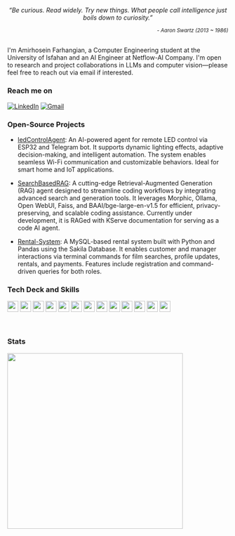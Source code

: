
<!-- Amirhosein Farhangian -->
<p align="center"><i>“Be curious. Read widely. Try new things. What people call intelligence just boils down to curiosity.”</i></p> 
<p align="right"><sub><i>- Aaron Swartz (2013 ~ 1986)</i></sub></p>

<h2></h2>

I'm Amirhosein Farhangian, a Computer Engineering student at the University of Isfahan and an AI Engineer at Netflow-AI Company. I'm open to research and project collaborations in LLMs and computer vision—please feel free to reach out via email if interested.

### Reach me on

[![LinkedIn](https://img.shields.io/badge/-LinkedIn-0077B5?style=for-the-badge&logo=LinkedIn&logoColor=white)](https://www.linkedin.com/in/amirh-far)
[![Gmail](https://img.shields.io/badge/gmail-%23D14836.svg?&style=for-the-badge&logo=gmail&logoColor=white)](mailto:amirh.far8@gmail.com?subject=Hello%20Amirhosein,%20From%20Github)

### Open-Source Projects

- [ledControlAgent](https://github.com/amirh-far/ledControlAgent): An AI-powered agent for remote LED control via ESP32 and Telegram bot. It supports dynamic lighting effects, adaptive decision-making, and intelligent automation. The system enables seamless Wi-Fi communication and customizable behaviors. Ideal for smart home and IoT applications.

- [SearchBasedRAG](https://github.com/amirh-far/SearchBasedRAG): A cutting-edge Retrieval-Augmented Generation (RAG) agent designed to streamline coding workflows by integrating advanced search and generation tools. It leverages Morphic, Ollama, Open WebUI, Faiss, and BAAI/bge-large-en-v1.5 for efficient, privacy-preserving, and scalable coding assistance. Currently under development, it is RAGed with KServe documentation for serving as a code AI agent.

- [Rental-System](https://github.com/amirh-far/Rental-System): A MySQL-based rental system built with Python and Pandas using the Sakila Database. It enables customer and manager interactions via terminal commands for film searches, profile updates, rentals, and payments. Features include registration and command-driven queries for both roles.

### Tech Deck and Skills

<p>
  <img src="https://img.shields.io/badge/Python-FFD43B?style=for-the-badge&logo=python&logoColor=blue" height="25"/>
  <img src="https://img.shields.io/badge/Numpy-777BB4?style=for-the-badge&logo=numpy&logoColor=white" height="25"/>
  <img src="https://img.shields.io/badge/Pandas-2C2D72?style=for-the-badge&logo=pandas&logoColor=white" height="25"/>
  <img src="https://img.shields.io/badge/PyTorch-EE4C2C?style=for-the-badge&logo=pytorch&logoColor=white" height="25"/>
<!--   <img src="https://img.shields.io/badge/TensorFlow-FF6F00?style=for-the-badge&logo=tensorflow&logoColor=white" height="25"/> -->
  <img src="https://img.shields.io/badge/MySQL-005C84?style=for-the-badge&logo=mysql&logoColor=white" height="25"/>
  <img src="https://img.shields.io/badge/GIT-E44C30?style=for-the-badge&logo=git&logoColor=white" height="25"/>
  <img src="https://img.shields.io/badge/Docker-2CA5E0?style=for-the-badge&logo=docker&logoColor=white" height="25"/>
  <img src="https://img.shields.io/badge/Ubuntu-E95420?style=for-the-badge&logo=ubuntu&logoColor=white" height="25"/>
  <img src="https://img.shields.io/badge/Django-092E20?style=for-the-badge&logo=django&logoColor=green" height="25"/>
  <img src="https://img.shields.io/badge/Nginx-009639?style=for-the-badge&logo=nginx&logoColor=white" height="25"/>
  <img src="https://img.shields.io/badge/C-00599C?style=for-the-badge&logo=c&logoColor=white" height="25"/>

  <img src="https://img.shields.io/badge/mac%20os-000000?style=for-the-badge&logo=apple&logoColor=white" height="25"/>
  <img src="https://img.shields.io/badge/Postman-FF6C37?style=for-the-badge&logo=Postman&logoColor=white" height="25"/>
</p>

  <br>
<!-- ### ⚡️ AI & ML Tools
<p>
  <img src="https://img.shields.io/badge/django%20rest-ff1709?style=for-the-badge&logo=django&logoColor=white"/>
  <img src="https://img.shields.io/badge/scikit_learn-F7931E?style=for-the-badge&logo=scikitlearn&logoColor=white"/>
  
  <br>
</p>
-->

### Stats

<img src="https://github-readme-stats.vercel.app/api?username=amirh-far&theme=radical&hide_border=true&count_private=true" width="400"/>
<!--![Git Most Used Langs](https://github-readme-stats.vercel.app/api/top-langs/?username=amirh-far&hide=TeX&layout=compact&theme=radical&hide_border=true) -->
<!--
![Visitor Badge](https://visitor-badge.laobi.icu/badge?page_id=amirh-far)
!-->
<!-- <br> -->
<!-- <h2 align="center">💻 Check Out My Repos ⬇️</h2> -->

